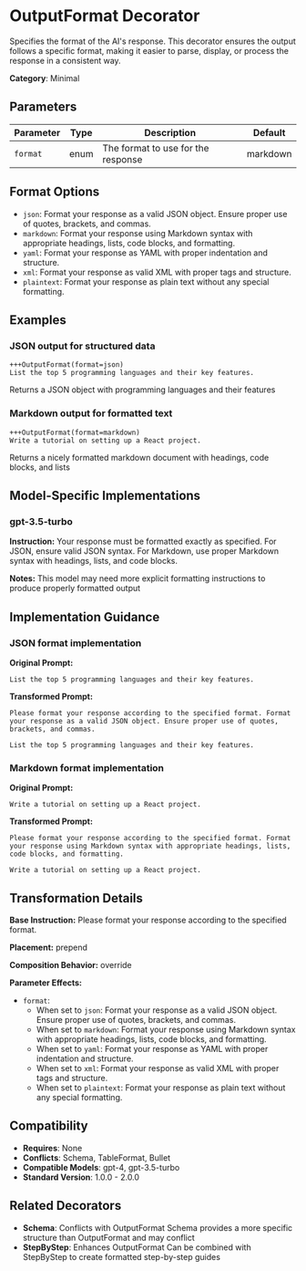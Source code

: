 # OutputFormat Decorator

Specifies the format of the AI's response. This decorator ensures the output follows a specific format, making it easier to parse, display, or process the response in a consistent way.

**Category**: Minimal

## Parameters

| Parameter | Type | Description | Default |
|-----------|------|-------------|--------|
| `format` | enum | The format to use for the response | markdown |

## Format Options

- `json`: Format your response as a valid JSON object. Ensure proper use of quotes, brackets, and commas.
- `markdown`: Format your response using Markdown syntax with appropriate headings, lists, code blocks, and formatting.
- `yaml`: Format your response as YAML with proper indentation and structure.
- `xml`: Format your response as valid XML with proper tags and structure.
- `plaintext`: Format your response as plain text without any special formatting.

## Examples

### JSON output for structured data

```
+++OutputFormat(format=json)
List the top 5 programming languages and their key features.
```

Returns a JSON object with programming languages and their features

### Markdown output for formatted text

```
+++OutputFormat(format=markdown)
Write a tutorial on setting up a React project.
```

Returns a nicely formatted markdown document with headings, code blocks, and lists

## Model-Specific Implementations

### gpt-3.5-turbo

**Instruction:** Your response must be formatted exactly as specified. For JSON, ensure valid JSON syntax. For Markdown, use proper Markdown syntax with headings, lists, and code blocks.

**Notes:** This model may need more explicit formatting instructions to produce properly formatted output


## Implementation Guidance

### JSON format implementation

**Original Prompt:**
```
List the top 5 programming languages and their key features.
```

**Transformed Prompt:**
```
Please format your response according to the specified format. Format your response as a valid JSON object. Ensure proper use of quotes, brackets, and commas.

List the top 5 programming languages and their key features.
```

### Markdown format implementation

**Original Prompt:**
```
Write a tutorial on setting up a React project.
```

**Transformed Prompt:**
```
Please format your response according to the specified format. Format your response using Markdown syntax with appropriate headings, lists, code blocks, and formatting.

Write a tutorial on setting up a React project.
```

## Transformation Details

**Base Instruction:** Please format your response according to the specified format.

**Placement:** prepend

**Composition Behavior:** override

**Parameter Effects:**

- `format`:
  - When set to `json`: Format your response as a valid JSON object. Ensure proper use of quotes, brackets, and commas.
  - When set to `markdown`: Format your response using Markdown syntax with appropriate headings, lists, code blocks, and formatting.
  - When set to `yaml`: Format your response as YAML with proper indentation and structure.
  - When set to `xml`: Format your response as valid XML with proper tags and structure.
  - When set to `plaintext`: Format your response as plain text without any special formatting.

## Compatibility

- **Requires**: None
- **Conflicts**: Schema, TableFormat, Bullet
- **Compatible Models**: gpt-4, gpt-3.5-turbo
- **Standard Version**: 1.0.0 - 2.0.0

## Related Decorators

- **Schema**: Conflicts with OutputFormat Schema provides a more specific structure than OutputFormat and may conflict
- **StepByStep**: Enhances OutputFormat Can be combined with StepByStep to create formatted step-by-step guides
